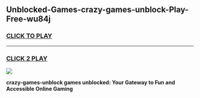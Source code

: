 
## Unblocked-Games-crazy-games-unblock-Play-Free-wu84j
<h3>
<a href="https://premium76.site?title=crazy-games-unblock&ref=22A">CLICK TO PLAY</a></h3>
<hr>

<h3>
<a href="https://premium76.site?title=crazy-games-unblock&ref=22A">CLICK 2 PLAY</a>
  
</h3>

<a href="https://premium76.site?title=crazy-games-unblock&ref=22A"><img src="https://clearcache.store/games.png"></a>


**crazy-games-unblock games unblocked: Your Gateway to Fun and Accessible Online Gaming**
